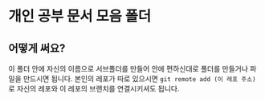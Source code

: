 # 개인 공부 문서 모음 폴더
## 어떻게 써요?
이 폴더 안에 자신의 이름으로 서브폴더를 만들어 안에 편하신대로 폴더를 만들거나 파일을 만드시면 됩니다. 본인의 레포가 따로 있으시면 `git remote add (이 레포 주소)`로 자신의 레포와 이 레포의 브랜치를 연결시키셔도 됩니다.
